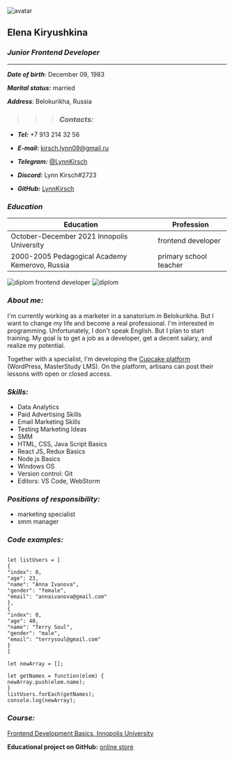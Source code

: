 
![avatar](https://cupcake-online.ru/wp-content/uploads/2022/03/Elena-Kiryushkina_-e1647356516859.png)
## **Elena Kiryushkina**
### ***Junior Frontend Developer***
***
***Date of birth***: December 09, 1983

***Marital status:*** married

***Address***: Belokurikha, Russia



>>>### ***Сontacts:***

* ***Tel:*** +7 913 214 32 56

* ***E-mail:*** kirsch.lynn09@gmail.ru

* ***Telegram:*** [@LynnKirsch](https://t.me/LynnKirsch)

* ***Discord:*** Lynn Kirsch#2723

* ***GitHub:*** [LynnKirsch](https://github.com/LynnKirsch)



### ***Education***

Education| Profession
--- | ---
October-December 2021 Innopolis University | frontend developer
2000-2005 Pedagogical Academy Kemerovo, Russia | primary school teacher

![diplom frontend developer](https://cupcake-online.ru/wp-content/uploads/2022/03/diplom_frontend_developer_1.jpeg) ![diplom](https://cupcake-online.ru/wp-content/uploads/2022/03/diplom_frontend_developer_.jpeg)


### ***About me:***

I'm currently working as a marketer in a sanatorium in Belokurikha. But I want to change my life and become a real professional. I'm interested in programming. Unfortunately, I don't speak English. But I plan to start training. My goal is to get a job as a developer, get a decent salary, and realize my potential.

Together with a specialist, I'm developing the [Cupcake platform](https://cupcake-online.ru) (WordPress, MasterStudy LMS). On the platform, artisans can post their lessons with open or closed access.

### ***Skills:***

* Data Analytics
* Paid Advertising Skills
* Email Marketing Skills
* Testing Marketing Ideas
* SMM
* HTML, CSS, Java Script Basics
* React JS, Redux Basics
* Node.js Basics
* Windows OS
* Version control: Git
* Editors: VS Code, WebStorm

### ***Positions of responsibility:***

* marketing specialist
* smm manager

### ***Code examples:***


```

let listUsers = [
{
"index": 0,
"age": 23,
"name": "Anna Ivanova",
"gender": "female",
"email": "annaivanova@gmail.com"
},
{
"index": 0,
"age": 40,
"name": "Terry Soul",
"gender": "male",
"email": "terrysoul@gmail.com"
}
]

let newArray = [];

let getNames = function(elem) {
newArray.push(elem.name);
}
listUsers.forEach(getNames);
console.log(newArray);

```


### ***Course:***

[Frontend Development Basics, Innopolis University](https://cat.2035.university/rall/course/11957/?project_id=41&)

**Educational project on GitHub:** [online store](https://github.com/LynnKirsch/Educational-project-Innopolis-University.git)

